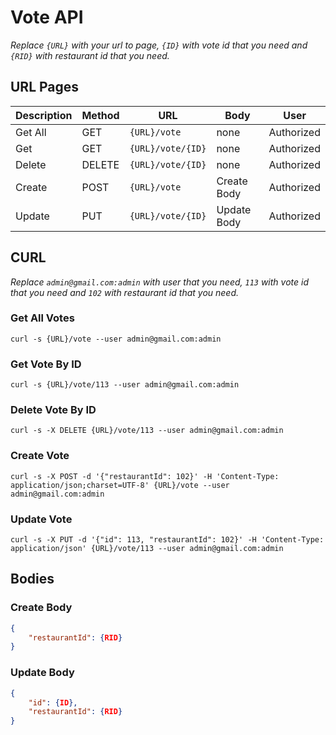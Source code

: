# Vote API
_Replace `{URL}` with your url to page, `{ID}` with vote id that you need and `{RID}` with restaurant id that you need._

## URL Pages
Description | Method | URL | Body | User
----------- | ------ | --- | ---- | ---------
Get All | GET | `{URL}/vote` | none | Authorized
Get | GET | `{URL}/vote/{ID}` | none | Authorized
Delete | DELETE  | `{URL}/vote/{ID}` | none | Authorized
Create | POST | `{URL}/vote` | Create Body | Authorized
Update | PUT | `{URL}/vote/{ID}` | Update Body | Authorized

## CURL
_Replace `admin@gmail.com:admin` with user that you need, `113` with vote id that you need and `102` with restaurant id that you need._

### Get All Votes
`curl -s {URL}/vote --user admin@gmail.com:admin`

### Get Vote By ID
`curl -s {URL}/vote/113 --user admin@gmail.com:admin`

### Delete Vote By ID
`curl -s -X DELETE {URL}/vote/113 --user admin@gmail.com:admin`

### Create Vote
`curl -s -X POST -d '{"restaurantId": 102}' -H 'Content-Type: application/json;charset=UTF-8' {URL}/vote --user admin@gmail.com:admin`

### Update Vote
`curl -s -X PUT -d '{"id": 113, "restaurantId": 102}' -H 'Content-Type: application/json' {URL}/vote/113 --user admin@gmail.com:admin`

## Bodies
### Create Body
```json
{
    "restaurantId": {RID}
}
```

### Update Body
```json
{
    "id": {ID},
    "restaurantId": {RID}
}
```